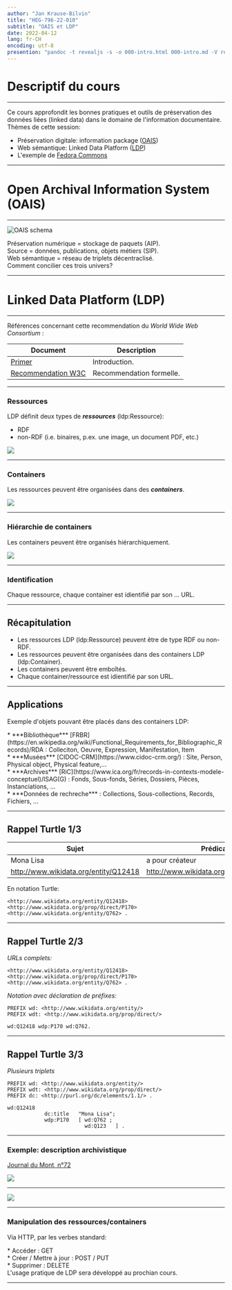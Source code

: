 ```yaml
---
author: "Jan Krause-Bilvin"
title: "HEG-796-22-010"
subtitle: "OAIS et LDP"
date: 2022-04-12
lang: fr-CH
encoding: utf-8
presention: "pandoc -t revealjs -s -o 000-intro.html 000-intro.md -V revealjs-url=reveal.js -V theme=league --katex; pandoc -t html5 -o 000-intro.pdf 000-intro.md"
---
```


# Descriptif du cours

---


<div class="fragment" data-fragment-index="1">
Ce cours approfondit les bonnes pratiques et outils de préservation 
des données liées (linked data) dans le domaine de l'information documentaire.
</div>
<div class="fragment" data-fragment-index="2">
Thèmes de cette session:

  * Préservation digitale: information package ([OAIS](https://fr.wikipedia.org/wiki/Open_Archival_Information_System))
  * Web sémantique: Linked Data Platform ([LDP](https://en.wikipedia.org/wiki/Linked_Data_Platform))
  * L'exemple de [Fedora Commons](https://duraspace.org/fedora/)
</div>


---

# Open Archival Information System (OAIS)

---

![OAIS schema](media/OAIS-schema-general.png)
<div class="fragment" data-fragment-index="1">
Préservation numérique = stockage de paquets (AIP).
</div>
<div class="fragment" data-fragment-index="2"> 
Source = données, publications, objets métiers (SIP).
</div>
<div class="fragment" data-fragment-index="3">  
Web sémantique = réseau de triplets décentraclisé.
</div>
<div class="fragment" data-fragment-index="4"> 
Comment concilier ces trois univers?
</div>


---

# Linked Data Platform (LDP)

---

Références concernant cette recommendation du  *World Wide Web Consortium* :

| Document | Description |
|----------|-------------|
| [Primer](https://www.w3.org/TR/ldp-primer/) | Introduction. |
| [Recommendation W3C](https://www.w3.org/TR/ldp/) | Recommendation formelle. |

---

### Ressources

LDP définit deux types de ***ressources*** (ldp:Ressource):

  * RDF
  * non-RDF (i.e. binaires, p.ex. une image, un document PDF, etc.)
  
![](media/LDP-ressources.png)  
  
--- 

### Containers
    
Les ressources peuvent être organisées dans des ***containers***.

![](media/LDP-container-010.png)  
 

---

### Hiérarchie de containers
    
Les containers peuvent être organisés hiérarchiquement.

![](media/LDP-container-030.png)  

---

### Identification

Chaque ressource, chaque container est idientifié par son ... URL. 

---

## Récapitulation

* Les ressources LDP (ldp:Ressource) peuvent être de type RDF ou non-RDF.
* Les ressources peuvent être organisées dans des containers LDP (ldp:Container).
* Les containers peuvent être emboîtés.
* Chaque container/ressource est idientifié par son URL.

---

## Applications

Exemple d'objets pouvant être placés dans des containers LDP:

<div class="fragment" data-fragment-index="1">
* ***Bibliothèque*** [FRBR](https://en.wikipedia.org/wiki/Functional_Requirements_for_Bibliographic_Records)/RDA : Colleciton, Oeuvre, Expression, Manifestation, Item
</div>
<div class="fragment" data-fragment-index="2">
* ***Musées*** [CIDOC-CRM](https://www.cidoc-crm.org/) : Site, Person, Physical object, Physical feature,... 
</div>
<div class="fragment" data-fragment-index="3">
* ***Archives*** [RiC](https://www.ica.org/fr/records-in-contexts-modele-conceptuel)/ISAG(G) : Fonds, Sous-fonds, Séries, Dossiers, Pièces, Instanciations, ...
</div>
<div class="fragment" data-fragment-index="4">
* ***Données de rechreche*** : Collections, Sous-collections, Records, Fichiers, ...
</div>

---


## Rappel Turtle 1/3

| Sujet      | Prédicat        | Objet            |
|------------|-----------------|------------------|
| Mona Lisa  | a pour créateur | Léonard de Vinci |
| <http://www.wikidata.org/entity/Q12418>  | <http://www.wikidata.org/prop/direct/P170>  | <http://www.wikidata.org/entity/Q762> |

En notation Turtle:

```
<http://www.wikidata.org/entity/Q12418> <http://www.wikidata.org/prop/direct/P170> <http://www.wikidata.org/entity/Q762> .
```

---

## Rappel Turtle 2/3

*URLs complets:*

```
<http://www.wikidata.org/entity/Q12418> <http://www.wikidata.org/prop/direct/P170> <http://www.wikidata.org/entity/Q762> .
```

*Notation avec déclaration de préfixes:*

```
PREFIX wd: <http://www.wikidata.org/entity/>
PREFIX wdt: <http://www.wikidata.org/prop/direct/>

wd:Q12418 wdp:P170 wd:Q762.
```

---

## Rappel Turtle 3/3

*Plusieurs triplets*

```
PREFIX wd: <http://www.wikidata.org/entity/>
PREFIX wdt: <http://www.wikidata.org/prop/direct/>
PREFIX dc: <http://purl.org/dc/elements/1.1/> .

wd:Q12418 
            dc:title   "Mona Lisa";
            wdp:P170   [ wd:Q762 ;
                         wd:Q123   ] .
```

---


### Exemple: description archivistique

[Journal du Mont, n°72](https://vaud.archivescommunales.ch/journal-1998-72)

![](media/LDP-archival-fonds/010exemple1-pageweb.png)

---

![](media/LDP-archival-fonds/010exemple1.png)


---

### Manipulation des ressources/containers

Via HTTP, par les verbes standard:

<div class="fragment" data-fragment-index="1">
  * Accéder : GET
</div>
<div class="fragment" data-fragment-index="2">
  * Créer / Mettre à jour : POST / PUT
</div>
<div class="fragment" data-fragment-index="3">  
  * Supprimer : DELETE
</div>

<div class="fragment" data-fragment-index="3">  
L'usage pratique de LDP sera développé au prochian cours.
</div>

---
